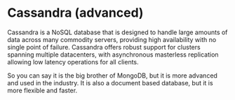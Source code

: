 # Cassandra (advanced)

Cassandra is a NoSQL database that is designed to handle large amounts of data across many commodity servers, providing high availability with no single point of failure. Cassandra offers robust support for clusters spanning multiple datacenters, with asynchronous masterless replication allowing low latency operations for all clients.

So you can say it is the big brother of MongoDB, but it is more advanced and used in the industry. It is also a document based database, but it is more flexible and faster.
